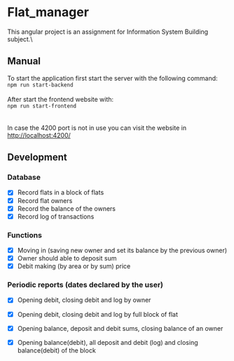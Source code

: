 # Flat_manager

This angular project is an assignment for Information System Building subject.\

## Manual

To start the application first start the server with the following command:\
`npm run start-backend`\
\
After start the frontend website with:\
`npm run start-frontend`\
\
\
In case the 4200 port is not in use you can visit the website in [http://localhost:4200/](http://localhost:4200/)

## Development

### Database
- [x] Record flats in a block of flats
- [x] Record flat owners
- [x] Record the balance of the owners
- [x] Record log of transactions
### Functions
- [x] Moving in (saving new owner and set its balance by the previous owner)
- [x] Owner should able to deposit sum 
- [x] Debit making (by area or by sum) price
### Periodic reports (dates declared by the user)
- [x] Opening debit, closing debit and log by owner
- [x] Opening debit, closing debit and log by full block of flat
- [x] Opening balance, deposit and debit sums, closing balance of an owner
- [x] Opening balance(debit), all deposit and debit (log) and closing balance(debit) of the block  




